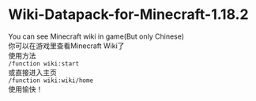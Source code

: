 # Wiki-Datapack-for-Minecraft-1.18.2
You can see Minecraft wiki in game(But only Chinese)<br>
你可以在游戏里查看Minecraft Wiki了<br>
使用方法<br>
```/function wiki:start```<br>
或直接进入主页<br>
```/function wiki:wiki/home```<br>
使用愉快！<br>
